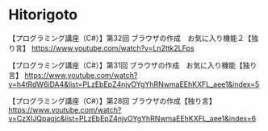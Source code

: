 # Hitorigoto
【プログラミング講座（C#）】第32回 ブラウザの作成　お気に入り機能２【独り言】
https://www.youtube.com/watch?v=Ln2ttk2LFps

【プログラミング講座（C#）】第31回 ブラウザの作成　お気に入り機能【独り言】
https://www.youtube.com/watch?v=h4tRdW6iDA4&list=PLzEbEpZ4njvOYgYhRNwmaEEhKXFL_aee1&index=5

【プログラミング講座（C#）】第28回 ブラウザの作成【独り言】
https://www.youtube.com/watch?v=CzXIJQpaqjc&list=PLzEbEpZ4njvOYgYhRNwmaEEhKXFL_aee1&index=6
